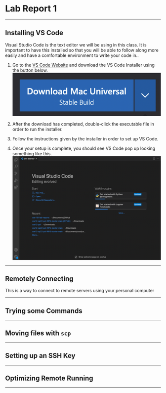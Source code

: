 # **Lab Report 1**

___

## Installing VS Code
Visual Studio Code is the text editor we will be using in this class. It is important to have this installed so that you will be able to follow along more easily and have a comfortable environment to write your code in..

 1. Go to the [VS Code Website](https://code.visualstudio.com/) and download the VS Code Installer using the button below. ![VS Code Download](VSCodeDownload.png)

 2. After the download has completed, double-click the executable file in order to run the installer. 

 3. Follow the instructions given by the installer in order to set up VS Code. 

 4. Once your setup is complete, you should see VS Code pop up looking something like this. ![VS Code App](VSCodeApp.png)

___

## Remotely Connecting
This is a way to connect to remote servers using your personal computer 


___

## Trying some Commands

___

## Moving files with `scp`

___

## Setting up an SSH Key

___

## Optimizing Remote Running

___